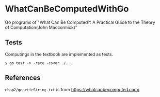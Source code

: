 # WhatCanBeComputedWithGo
Go programs of "What Can Be Computed?: A Practical Guide to the Theory of Computation(John Maccormick)"


## Tests
Computings in the textbook are implemented as tests.
```
$ go test -v -race -cover ./...
```

## References
`chap2/geneticString.txt` is from https://whatcanbecomputed.com/
